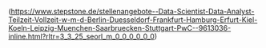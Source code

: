 (https://www.stepstone.de/stellenangebote--Data-Scientist-Data-Analyst-Teilzeit-Vollzeit-w-m-d-Berlin-Duesseldorf-Frankfurt-Hamburg-Erfurt-Kiel-Koeln-Leipzig-Muenchen-Saarbruecken-Stuttgart-PwC--9613036-inline.html?rltr=3_3_25_seorl_m_0_0_0_0_0_0)
